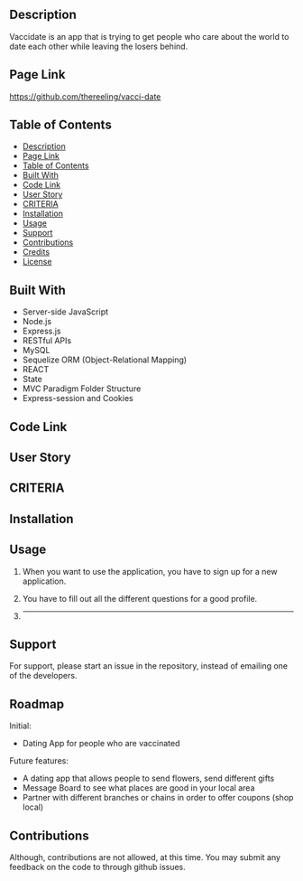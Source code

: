 ## Description

Vaccidate is an app that is trying to get people who care about the world to date each other while leaving the losers behind. 

## Page Link

https://github.com/thereeling/vacci-date

## Table of Contents

* [Description](#description)
* [Page Link](#page-link)
* [Table of Contents](#table-of-contents)
* [Built With](#built-with)
* [Code Link](#code-link)
* [User Story](#user-story)
* [CRITERIA](#criteria)
* [Installation](#installation)
* [Usage](#usage)
* [Support](#support)
* [Contributions](#contributions)
* [Credits](#credits)
* [License](#license)

## Built With

- Server-side JavaScript
- Node.js
- Express.js
- RESTful APIs
- MySQL 
- Sequelize ORM (Object-Relational Mapping)
- REACT
- State
- MVC Paradigm Folder Structure
- Express-session and Cookies

## Code Link



## User Story


## CRITERIA


## Installation



## Usage

1. When you want to use the application, you have to sign up for a new application.

2. You have to fill out all the different questions for a good profile.

3. ________

## Support

For support, please start an issue in the repository, instead of emailing one of the developers.

## Roadmap

Initial: 

- Dating App for people who are vaccinated

Future features:

- A dating app that allows people to send flowers, send different gifts
- Message Board to see what places are good in your local area 
- Partner with different branches or chains in order to offer coupons (shop local)


## Contributions

Although, contributions are not allowed, at this time.  You may submit any feedback on the code to through github issues. 